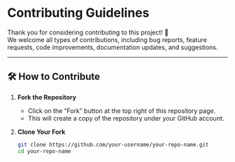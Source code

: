 # Contributing Guidelines

Thank you for considering contributing to this project! 🎉  
We welcome all types of contributions, including bug reports, feature requests, code improvements, documentation updates, and suggestions.

---

## 🛠️ How to Contribute

1. **Fork the Repository**  
   - Click on the “Fork” button at the top right of this repository page.  
   - This will create a copy of the repository under your GitHub account.  

2. **Clone Your Fork**  
   ```bash
   git clone https://github.com/your-username/your-repo-name.git
   cd your-repo-name
